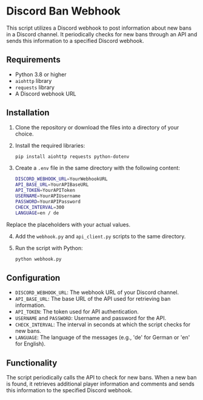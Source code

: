 # Discord Ban Webhook

This script utilizes a Discord webhook to post information about new bans in a Discord channel. It periodically checks for new bans through an API and sends this information to a specified Discord webhook.

## Requirements

- Python 3.8 or higher
- `aiohttp` library
- `requests` library
- A Discord webhook URL

## Installation

1. Clone the repository or download the files into a directory of your choice.

2. Install the required libraries:
    ```bash
    pip install aiohttp requests python-dotenv
    ```
3. Create a `.env` file in the same directory with the following content:
    ```bash
    DISCORD_WEBHOOK_URL=YourWebhookURL
    API_BASE_URL=YourAPIBaseURL
    API_TOKEN=YourAPIToken
    USERNAME=YourAPIUsername
    PASSWORD=YourAPIPassword
    CHECK_INTERVAL=300
    LANGUAGE=en / de
    ```
Replace the placeholders with your actual values.

4. Add the `webhook.py` and `api_client.py` scripts to the same directory.

5. Run the script with Python:
    ```bash
    python webhook.py
    ```
## Configuration

- `DISCORD_WEBHOOK_URL`: The webhook URL of your Discord channel.
- `API_BASE_URL`: The base URL of the API used for retrieving ban information.
- `API_TOKEN`: The token used for API authentication.
- `USERNAME` and `PASSWORD`: Username and password for the API.
- `CHECK_INTERVAL`: The interval in seconds at which the script checks for new bans.
- `LANGUAGE`: The language of the messages (e.g., 'de' for German or 'en' for English).

## Functionality

The script periodically calls the API to check for new bans. When a new ban is found, it retrieves additional player information and comments and sends this information to the specified Discord webhook.


